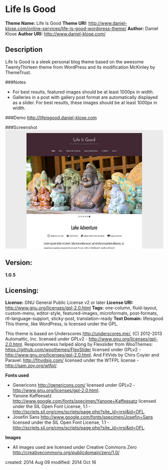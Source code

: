 Life Is Good
============
**Theme Name:** Life Is Good
**Theme URI:** http://www.daniel-klose.com/online-services/life-is-good-wordpress-theme/
**Author:** Daniel Klose
**Author URI:** http://www.daniel-klose.com/

Description
-----------
Life Is Good is a sleek personal blog theme based on the awesome TwentyThirteen theme from WordPress and its modification McKinley by ThemeTrust.

###Notes
* For best results, featured images should be at least 1000px in width.
* Galleries in a post with gallery post format are automatically displayed as a slider. For best results, these images should be at least 1000px in width.

###Demo
http://lifeisgood.daniel-klose.com

###Screenshot
[![Screenshot](https://github.com/kLOsk/lifeisgood/raw/master/screenshot.png)](#screenshot)

Version:
--------
**1.0.5**

Licensing:
----------
**License:** GNU General Public License v2 or later
**License URI:** http://www.gnu.org/licenses/gpl-2.0.html
**Tags:** one-column, fluid-layout, custom-menu, editor-style, featured-images, microformats, post-formats, rtl-language-support, sticky-post, translation-ready
**Text Domain:** lifeisgood
This theme, like WordPress, is licensed under the GPL.

This theme is based on Underscores http://underscores.me/, (C) 2012-2013 Automattic, Inc. licensed under GPLv2 - http://www.gnu.org/licenses/gpl-2.0.html.
Responsiveness helped along by Flexslider from WooThemes: https://github.com/woothemes/FlexSlider licensed under GPLv2 - http://www.gnu.org/licenses/gpl-2.0.html.
And FitVids by Chirs Coyier and Paravel: http://fitvidsjs.com/ licensed under the WTFPL license - http://sam.zoy.org/wtfpl/.

**Fonts used**
* Genericons http://genericons.com/ licensed under GPLv2 - http://www.gnu.org/licenses/gpl-2.0.html.
* Yanone Kaffeesatz http://www.google.com/fonts/specimen/Yanone+Kaffeesatz licensed under the SIL Open Font License, 1.1 - http://scripts.sil.org/cms/scripts/page.php?site_id=nrsi&id=OFL.
* Josefin Sans http://www.google.com/fonts/specimen/Josefin+Sans licensed under the SIL Open Font License, 1.1 - http://scripts.sil.org/cms/scripts/page.php?site_id=nrsi&id=OFL.

**Images**
* All images used are licensed under Creative Commons Zero http://creativecommons.org/publicdomain/zero/1.0/

created:  2014 Aug 09
modified: 2014 Oct 16
